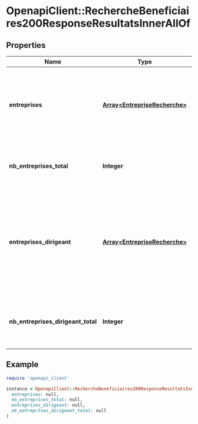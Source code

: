 # OpenapiClient::RechercheBeneficiaires200ResponseResultatsInnerAllOf

## Properties

| Name | Type | Description | Notes |
| ---- | ---- | ----------- | ----- |
| **entreprises** | [**Array&lt;EntrepriseRecherche&gt;**](EntrepriseRecherche.md) | Liste des entreprises dont le bénéficiaire effectif est bénéficiaire effectif, dans la limite de 100 entreprises. | [optional] |
| **nb_entreprises_total** | **Integer** | Nombre d&#39;entreprises du bénéficiaire effectif au total. | [optional] |
| **entreprises_dirigeant** | [**Array&lt;EntrepriseRecherche&gt;**](EntrepriseRecherche.md) | Liste des entreprises dont le bénéficiaire effectif est dirigeant (sans forcément en être bénéficiaire effectif), dans la limite de 100 entreprises. | [optional] |
| **nb_entreprises_dirigeant_total** | **Integer** | Nombre d&#39;entreprises dont le bénéficiaire effectif est dirigeant au total. | [optional] |

## Example

```ruby
require 'openapi_client'

instance = OpenapiClient::RechercheBeneficiaires200ResponseResultatsInnerAllOf.new(
  entreprises: null,
  nb_entreprises_total: null,
  entreprises_dirigeant: null,
  nb_entreprises_dirigeant_total: null
)
```

